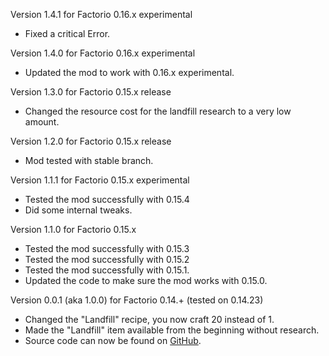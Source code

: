 Version 1.4.1 for Factorio 0.16.x experimental
+ Fixed a critical Error.

Version 1.4.0 for Factorio 0.16.x experimental
+ Updated the mod to work with 0.16.x experimental.

Version 1.3.0 for Factorio 0.15.x release
+ Changed the resource cost for the landfill research to a very low amount.

Version 1.2.0 for Factorio 0.15.x release
+ Mod tested with stable branch.

Version 1.1.1 for Factorio 0.15.x experimental
+ Tested the mod successfully with 0.15.4
+ Did some internal tweaks.

Version 1.1.0 for Factorio 0.15.x
+ Tested the mod successfully with 0.15.3
+ Tested the mod successfully with 0.15.2
+ Tested the mod successfully with 0.15.1.
+ Updated the code to make sure the mod works with 0.15.0.

Version 0.0.1 (aka 1.0.0) for Factorio 0.14.+ (tested on 0.14.23)
+ Changed the "Landfill" recipe, you now craft 20 instead of 1.
+ Made the "Landfill" item available from the beginning without research.
+ Source code can now be found on [GitHub](https://github.com/MarcGamesons/factoriomod-cheaper-landfill).

